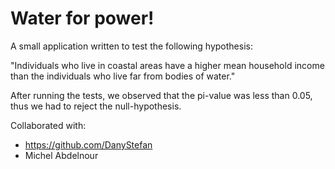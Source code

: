 # Water for power!

A small application written to test the following hypothesis:

"Individuals who live in coastal areas have a higher mean household income than the individuals who live far from bodies of water."

After running the tests, we observed that the pi-value was less than 0.05, thus we had to reject the null-hypothesis.

Collaborated with:
  - https://github.com/DanyStefan
  - Michel Abdelnour
